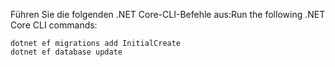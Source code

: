 
<span data-ttu-id="3973e-101">Führen Sie die folgenden .NET Core-CLI-Befehle aus:</span><span class="sxs-lookup"><span data-stu-id="3973e-101">Run the following .NET Core CLI commands:</span></span>

```console
dotnet ef migrations add InitialCreate
dotnet ef database update
```